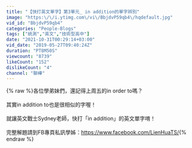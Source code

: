```yaml
---
title: "【快打英文單字】第3單元_ in addition的單字辨別"
image: "https:\/\/i.ytimg.com\/vi\/BbjdvP59qb4\/hqdefault.jpg"
vid_id: "BbjdvP59qb4"
categories: "People-Blogs"
tags: ["統測","英文","技術型高中"]
date: "2021-10-31T00:29:14+03:00"
vid_date: "2019-05-27T09:40:24Z"
duration: "PT8M50S"
viewcount: "8739"
likeCount: "152"
dislikeCount: "4"
channel: "聯樺"
---
```

{% raw %}各位學弟妹們，還記得上周五的in order to嗎？<br /><br />其實in addition to也是很相似的字喔！<br /><br />就讓英文戰士Sydney老師，快打「in addition」的英文單字唷！<br /><br />完整解題請到FB專頁私訊學姊：<a rel="nofollow" target="blank" href="https://www.facebook.com/LienHuaTS/">https://www.facebook.com/LienHuaTS/</a>{% endraw %}

